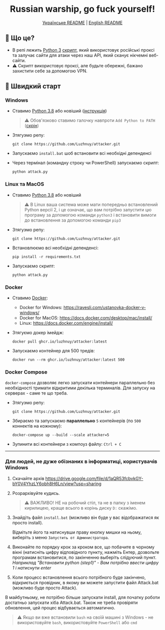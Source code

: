 <h1 align="center">Russian warship, go fuck yourself!</h1>
<p align="center">
   <a href="./README.md">Українське README</a> |
   <a href="./README_EN.md">English README</a>
</p>

## 🤔 Що це?

- В репі лежить [Python 3](https://python.org) [скрипт](./attack.py), який використовує російські проксі та залучає сайти для атаки через наш API, який сканує нікчемні веб-сайти.
- ⚠ Скрипт використовує проксі, але будьте обережні, бажано захистити себе за допомогою VPN.

## 🚀 Швидкий старт

### Windows 

- Ставимо [Python 3.8](https://python.org) або новіший ([інструкція](https://python-scripts.com/install-python-windows))
  > ⚠ Обов'язково ставимо галочку навпроти `Add Python to PATH` ([скрін](http://wind10.ru/wp-content/uploads/2020/02/pp_image_4620_v0cz5agbht0001_add_Python_to_Path.png))

- Зтягуэмо репу:
  ```shell
  git clone https://github.com/Luzhnuy/attacker.git
  ```

- Запускаємо `install.bat` шоб встановити всі необхідні депенденсі

- Через термінал (командну строку чи PowerShell) запускаємо скрипт:
  ```shell
  python attack.py
  ```

### Linux та MacOS

- Ставимо [Python 3.8](https://python.org) або новіший
  > ⚠ В Linux ваша система може мати попередньо встановлений Python версії 2, і це означає, що вам потрібно запустити цю програму за допомогою команди `python3` і встановити вимоги до встановлення за допомогою команди `pip3`

- Зтягуэмо репу:
  ```shell
  git clone https://github.com/Luzhnuy/attacker.git
  ```

- Встановлюємо всі необхідні депенденсі:
  ```shell
  pip install -r requirements.txt
  ```

- Запускаємо скрипт:
  ```shell
  python attack.py
  ```

### Docker
- Ставимо [Docker](https://docker.com): 
  - Docker for Windows: https://ravesli.com/ustanovka-docker-v-windows/
  - Docker for MacOS: https://docs.docker.com/desktop/mac/install/
  - Linux: https://docs.docker.com/engine/install/

- Зтягуємо докер імейдж:

  ```shell
  docker pull ghcr.io/luzhnuy/attacker:latest
  ```

- Запускаємо контейнер для 500 тредів:

  ```shell
  docker run --rm ghcr.io/luzhnuy/attacker:latest 500
  ```

### Docker Compose

`docker-compose` дозволяє легко запускати контейнери параллельно без необхідності тримати відкритими декілька терминалів. Для запуску на серверах - саме те що треба.

- Зтягуэмо репу:

  ```shell
  git clone https://github.com/Luzhnuy/attacker.git
  ```

- Збираємо та запускаємо **параллельно** `5` контейнерів (по `500` коннектів на кожному):

  ```shell
  docker-compose up --build --scale attacker=5
  ```

- Зупинити всі контейнери з компоуз файлу: `Ctrl + C`

---

### Для людей, не дуже обізнаних в інформатиці, користувачів Windows

1. Скачайте архів https://drive.google.com/file/d/1aQR53fcbvkGY-bY0V4YhzLY6obh8H6Ln/view?usp=sharing

2. Розрархівуйте кудись.
   > ⚠ ВАЖЛИВО! НЕ на робочий стіл, та не в папку з іменем кирилицею, краще всього в корінь диску `D:` скажімо.

3. Знайдіть файл `install.bat` (можливо він буде у вас відображатися як просто install).
   
   Відмітьте його та натиснувши праву кнопку мишки на ньому, виберіть з меню `Запустить от Администратора`.

4. Виконайте по порядку крок за кроком все, що побачите в чорному вікні (натисніть цифру відповідного пункту, нажміть Ентер, дозвольте програмам встановитися, по закінченню выберіть слідуючий пункт.
   <i>Наприклад "Встановити python (step1)" - Вам потрібно ввести цифру 1 і натиснути enter</i>

5. Коли процесс встановлення всього потрібного буде закінчено, відкриється провідник, в якому ви можете запустити файл Attack.bat (можливо буде просто Attack).

В майбутньому, не потрібно більше запускати install, для початку роботи достатньо запускати хіба Attack.bat. Також не треба провіряти обновлення, цей процес відбувається автоматично.

> ⚠ Якщо ви вже встановили `bash` на своїй машині з Windows - не використовуйте `bash`, використовуйте `PowerShell` або `cmd`
